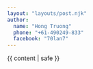 ```yaml
---
layout: "layouts/post.njk"
author:
  name: "Hong Truong"
  phone: "+61-490249-833"
  facebook: "70lan7"
---
```


{{ content | safe }}
